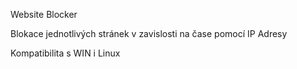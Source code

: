 Website Blocker

Blokace jednotlivých stránek v zavislosti na čase pomocí IP Adresy

Kompatibilita s WIN i Linux
